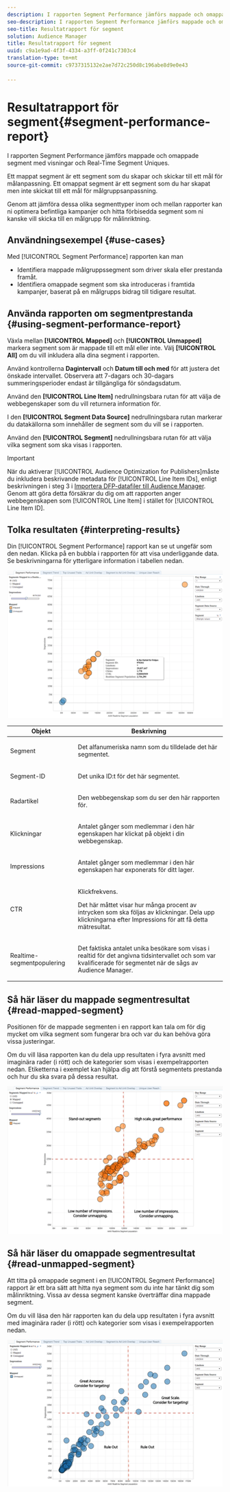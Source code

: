 ```yaml
---
description: I rapporten Segment Performance jämförs mappade och omappade segment med visningar och Real-Time Segment Uniques. Ett mappat segment är ett segment som du skapar och skickar till ett mål för målanpassning. Ett omappat segment är ett segment som du har skapat men inte skickat till ett mål för målgruppsanpassning. Genom att jämföra dessa olika segmenttyper inom och mellan rapporter kan ni optimera befintliga kampanjer och hitta förbisedda segment som ni kanske vill skicka till en målgrupp för målinriktning.
seo-description: I rapporten Segment Performance jämförs mappade och omappade segment med visningar och Real-Time Segment Uniques. Ett mappat segment är ett segment som du skapar och skickar till ett mål för målanpassning. Ett omappat segment är ett segment som du har skapat men inte skickat till ett mål för målgruppsanpassning. Genom att jämföra dessa olika segmenttyper inom och mellan rapporter kan ni optimera befintliga kampanjer och hitta förbisedda segment som ni kanske vill skicka till en målgrupp för målinriktning.
seo-title: Resultatrapport för segment
solution: Audience Manager
title: Resultatrapport för segment
uuid: c9a1e9ad-4f3f-4334-a3ff-0f241c7303c4
translation-type: tm+mt
source-git-commit: c9737315132e2ae7d72c250d8c196abe8d9e0e43

---
```



# Resultatrapport för segment{#segment-performance-report}

I rapporten Segment Performance jämförs mappade och omappade segment med visningar och Real-Time Segment Uniques.

Ett mappat segment är ett segment som du skapar och skickar till ett mål för målanpassning. Ett omappat segment är ett segment som du har skapat men inte skickat till ett mål för målgruppsanpassning.

Genom att jämföra dessa olika segmenttyper inom och mellan rapporter kan ni optimera befintliga kampanjer och hitta förbisedda segment som ni kanske vill skicka till en målgrupp för målinriktning.

## Användningsexempel {#use-cases}

Med [!UICONTROL Segment Performance] rapporten kan man

* Identifiera mappade målgruppssegment som driver skala eller prestanda framåt.
* Identifiera omappade segment som ska introduceras i framtida kampanjer, baserat på en målgrupps bidrag till tidigare resultat.

## Använda rapporten om segmentprestanda {#using-segment-performance-report}

Växla mellan **[!UICONTROL Mapped]** och **[!UICONTROL Unmapped]** markera segment som är mappade till ett mål eller inte. Välj **[!UICONTROL All]** om du vill inkludera alla dina segment i rapporten.

Använd kontrollerna **Dagintervall** och **Datum till och med** för att justera det önskade intervallet. Observera att 7-dagars och 30-dagars summeringsperioder endast är tillgängliga för söndagsdatum.

Använd den **[!UICONTROL Line Item]** nedrullningsbara rutan för att välja de webbegenskaper som du vill returnera information för.

I den **[!UICONTROL Segment Data Source]** nedrullningsbara rutan markerar du datakällorna som innehåller de segment som du vill se i rapporten.

Använd den **[!UICONTROL Segment]** nedrullningsbara rutan för att välja vilka segment som ska visas i rapporten.

>[!IMPORTANT]
>
>När du aktiverar [!UICONTROL Audience Optimization for Publishers]måste du inkludera beskrivande metadata för [!UICONTROL Line Item IDs], enligt beskrivningen i steg 3 i [Importera DFP-datafiler till Audience Manager](../../../reporting/audience-optimization-reports/aor-publishers/import-dfp.md). Genom att göra detta försäkrar du dig om att rapporten anger webbegenskapen som [!UICONTROL Line Item] i stället för [!UICONTROL Line Item ID].

## Tolka resultaten {#interpreting-results}

Din [!UICONTROL Segment Performance] rapport kan se ut ungefär som den nedan. Klicka på en bubbla i rapporten för att visa underliggande data. Se beskrivningarna för ytterligare information i tabellen nedan.

![](assets/publisher_segment_performance.png)

<table id="table_AFE2540583C34835B04584693ADFD26A"> 
 <thead> 
  <tr> 
   <th colname="col1" class="entry"> Objekt </th> 
   <th colname="col2" class="entry"> Beskrivning </th> 
  </tr>
 </thead>
 <tbody> 
  <tr> 
   <td colname="col1"> <p>Segment </p> </td> 
   <td colname="col2"> <p>Det alfanumeriska namn som du tilldelade det här segmentet. </p> </td> 
  </tr> 
  <tr> 
   <td colname="col1"> <p>Segment-ID </p> </td> 
   <td colname="col2"> <p>Det unika ID:t för det här segmentet. </p> </td> 
  </tr> 
  <tr> 
   <td colname="col1"> <p>Radartikel </p> </td> 
   <td colname="col2"> <p>Den webbegenskap som du ser den här rapporten för. </p> </td> 
  </tr> 
  <tr> 
   <td colname="col1"> <p>Klickningar </p> </td> 
   <td colname="col2"> <p>Antalet gånger som medlemmar i den här egenskapen har klickat på objekt i din webbegenskap. </p> </td> 
  </tr> 
  <tr> 
   <td colname="col1"> <p>Impressions </p> </td> 
   <td colname="col2"> <p>Antalet gånger som medlemmar i den här egenskapen har exponerats för ditt lager. </p> </td> 
  </tr> 
  <tr> 
   <td colname="col1"> <p>CTR </p> </td> 
   <td colname="col2"> <p>Klickfrekvens. </p> <p>Det här måttet visar hur många procent av intrycken som ska följas av klickningar. Dela upp klickningarna efter Impressions för att få detta mätresultat. </p> </td> 
  </tr> 
  <tr> 
   <td colname="col1"> <p>Realtime-segmentpopulering </p> </td> 
   <td colname="col2"> <p>Det faktiska antalet unika besökare som visas i realtid för det angivna tidsintervallet och som var kvalificerade för segmentet när de sågs av <span class="keyword"> Audience Manager</span>. </p> </td> 
  </tr> 
 </tbody> 
</table>

## Så här läser du mappade segmentresultat {#read-mapped-segment}

Positionen för de mappade segmenten i en rapport kan tala om för dig mycket om vilka segment som fungerar bra och var du kan behöva göra vissa justeringar.

Om du vill läsa rapporten kan du dela upp resultaten i fyra avsnitt med imaginära rader (i rött) och de kategorier som visas i exempelrapporten nedan. Etiketterna i exemplet kan hjälpa dig att förstå segmentets prestanda och hur du ska svara på dessa resultat.

![](assets/publisher_segment_performance_mapped.png)

## Så här läser du omappade segmentresultat {#read-unmapped-segment}

Att titta på omappade segment i en [!UICONTROL Segment Performance] rapport är ett bra sätt att hitta nya segment som du inte har tänkt dig som målinriktning. Vissa av dessa segment kanske överträffar dina mappade segment.

Om du vill läsa den här rapporten kan du dela upp resultaten i fyra avsnitt med imaginära rader (i rött) och kategorier som visas i exempelrapporten nedan.

![](assets/publisher_segment_performance_unmapped.png)
